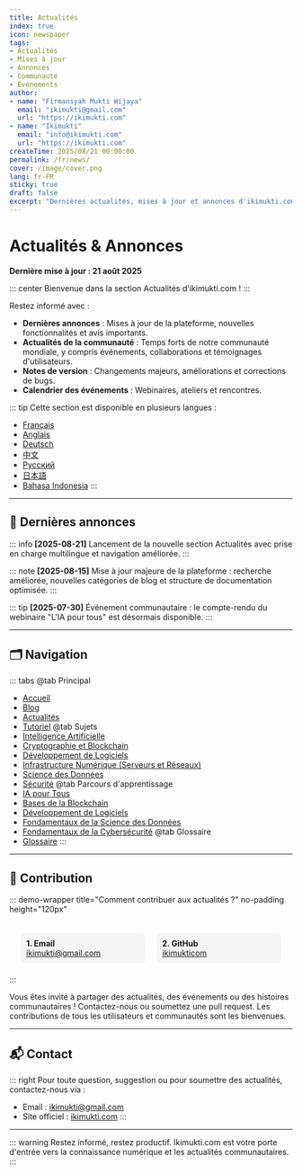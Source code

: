 ```yaml
---
title: Actualités
index: true
icon: newspaper
tags:
- Actualités
- Mises à jour
- Annonces
- Communauté
- Événements
author:
- name: "Firmansyah Mukti Wijaya"
  email: "ikimukti@gmail.com"
  url: "https://ikimukti.com"
- name: "Ikimukti"
  email: "info@ikimukti.com"
  url: "https://ikimukti.com"
createTime: 2025/08/21 00:00:00
permalink: /fr/news/
cover: /image/cover.png
lang: fr-FR
sticky: true
draft: false
excerpt: "Dernières actualités, mises à jour et annonces d'ikimukti.com, y compris les événements communautaires, les changements de plateforme et les avis importants."
---
```


# Actualités & Annonces

**Dernière mise à jour : 21 août 2025**

::: center
Bienvenue dans la section Actualités d'ikimukti.com !
:::

Restez informé avec :

- **Dernières annonces** : Mises à jour de la plateforme, nouvelles fonctionnalités et avis importants.
- **Actualités de la communauté** : Temps forts de notre communauté mondiale, y compris événements, collaborations et témoignages d'utilisateurs.
- **Notes de version** : Changements majeurs, améliorations et corrections de bugs.
- **Calendrier des événements** : Webinaires, ateliers et rencontres.

::: tip
Cette section est disponible en plusieurs langues :
- [Français](/fr/news/)
- [Anglais](/news/)
- [Deutsch](/de/news/)
- [中文](/zh/news/)
- [Русский](/ru/news/)
- [日本語](/ja/news/)
- [Bahasa Indonesia](/id/news/)
:::

---

## 📰 Dernières annonces

::: info
**[2025-08-21]** Lancement de la nouvelle section Actualités avec prise en charge multilingue et navigation améliorée.
:::

::: note
**[2025-08-15]** Mise à jour majeure de la plateforme : recherche améliorée, nouvelles catégories de blog et structure de documentation optimisée.
:::

::: tip
**[2025-07-30]** Événement communautaire : le compte-rendu du webinaire "L'IA pour tous" est désormais disponible.
:::

---

## 🗂️ Navigation

::: tabs
@tab Principal
- [Accueil](/fr/)
- [Blog](/fr/blog/)
- [Actualités](/fr/news/)
- [Tutoriel](/fr/tutorial/)
@tab Sujets
- [Intelligence Artificielle](/fr/topics/artificial-intelligence/)
- [Cryptographie et Blockchain](/fr/topics/cryptography-and-blockchain/)
- [Développement de Logiciels](/fr/topics/software-development/)
- [Infrastructure Numérique (Serveurs et Réseaux)](/fr/topics/infrastructure-digital-server-and-network/)
- [Science des Données](/fr/topics/data-science/)
- [Sécurité](/fr/topics/security/)
@tab Parcours d'apprentissage
- [IA pour Tous](/fr/learning-paths/ai-for-everyone/)
- [Bases de la Blockchain](/fr/learning-paths/blockchain-basics/)
- [Développement de Logiciels](/fr/learning-paths/software-development/)
- [Fondamentaux de la Science des Données](/fr/learning-paths/data-science-fundamentals/)
- [Fondamentaux de la Cybersécurité](/fr/learning-paths/cybersecurity-essentials/)
@tab Glossaire
- [Glossaire](/fr/glossary/)
:::

---

## 🤝 Contribution

::: demo-wrapper title="Comment contribuer aux actualités ?" no-padding height="120px"
<div style="display: flex; gap: 20px; padding: 20px;">
	<div style="background: #f5f5f5; padding: 10px; border-radius: 8px; flex: 1;">
		<strong>1. Email</strong><br>
		<a href="mailto:ikimukti@gmail.com">ikimukti@gmail.com</a>
	</div>
	<div style="background: #f5f5f5; padding: 10px; border-radius: 8px; flex: 1;">
		<strong>2. GitHub</strong><br>
		<a href="https://github.com/ikimukticom">ikimukticom</a>
	</div>
</div>
:::

Vous êtes invité à partager des actualités, des événements ou des histoires communautaires ! Contactez-nous ou soumettez une pull request. Les contributions de tous les utilisateurs et communautés sont les bienvenues.

---

## 📬 Contact

::: right
Pour toute question, suggestion ou pour soumettre des actualités, contactez-nous via :

- Email : [ikimukti@gmail.com](mailto:ikimukti@gmail.com)
- Site officiel : [ikimukti.com](https://ikimukti.com)
:::

---

::: warning
Restez informé, restez productif. Ikimukti.com est votre porte d'entrée vers la connaissance numérique et les actualités communautaires.
:::
